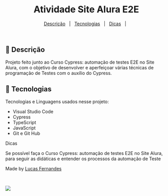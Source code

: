 <h1 align="center">Atividade Site Alura E2E</h1>

<p align="center">
  <a href="#dart-descrição">Descrição</a> &#xa0; | &#xa0; 
  <a href="#rocket-tecnologias">Tecnologias</a> &#xa0; | &#xa0;
  <a href="#white_check_mark-dicas">Dicas</a> &#xa0; | &#xa0;
</p>

<br>

## :dart: Descrição

Projeto feito junto ao Curso Cypress: automação de testes E2E no Site Alura, com o objetivo de desenvolver e aperfeiçoar várias 
técnicas de programação de Testes com o auxílio do Cypress.

## :rocket: Tecnologias

Tecnologias e Linguagens usados nesse projeto:

- Visual Studio Code
- Cypress 
- TypeScript
- JavaScript
- Git e Git Hub

Dicas

Se possível faça o Curso Cypress: automação de testes E2E no Site Alura, para seguir as didáticas e entender os processos da automação de Teste

Made by <a href="https://github.com/Luca5Fernandes" target="_blank">Lucas Fernandes</a>

&#xa0;

<p align="left">
<img src="http://img.shields.io/static/v1?label=STATUS&message=EM%20DESENVOLVIMENTO&color=GREEN&style=for-the-badge"/>
</p>
